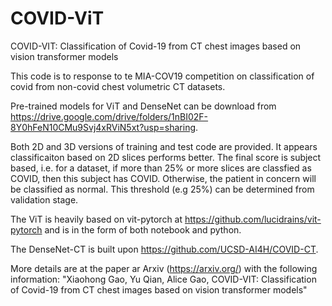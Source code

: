 
# COVID-ViT

COVID-VIT: Classification of Covid-19 from CT chest images based on vision transformer models

This code is to response to te MIA-COV19 competition on classification of covid from non-covid chest volumetric CT datasets.

Pre-trained models for ViT and DenseNet can be download from https://drive.google.com/drive/folders/1nBI02F-8Y0hFeN10CMu9Svj4xRViN5xt?usp=sharing. 

Both 2D and 3D versions of training and test code are provided. It appears classificaiton based on 2D slices performs better. The final score is subject based, i.e. for a dataset, if more than 25% or more slices are classfied as COVID, then this subject has COVID. Otherwise, the patient in concern will be classified as normal. This threshold (e.g 25%) can be determined from validation stage.

The ViT is heavily based on vit-pytorch at https://github.com/lucidrains/vit-pytorch and is in the form of both notebook and python.

The DenseNet-CT is built upon https://github.com/UCSD-AI4H/COVID-CT. 

More details are at the paper ar Arxiv (https://arxiv.org/) with the following information:
"Xiaohong Gao, Yu Qian, Alice Gao, COVID-VIT: Classification of Covid-19 from CT chest images based on vision transformer models"

